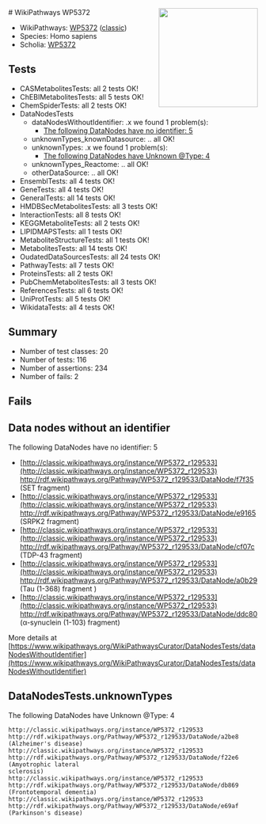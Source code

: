 <img style="float: right; width: 200px" src="https://upload.wikimedia.org/wikipedia/commons/thumb/8/83/Wplogo_with_text_500.png/640px-Wplogo_with_text_500.png" />
# WikiPathways WP5372

* WikiPathways: [WP5372](https://wikipathways.org/pathways/WP5372) ([classic](https://classic.wikipathways.org/instance/WP5372))
* Species: Homo sapiens
* Scholia: [WP5372](https://scholia.toolforge.org/wikipathways/WP5372)
## Tests
* CASMetabolitesTests: all 2 tests OK!
* ChEBIMetabolitesTests: all 5 tests OK!
* ChemSpiderTests: all 2 tests OK!
* DataNodesTests
    * dataNodesWithoutIdentifier: .x we found 1 problem(s):
        * [The following DataNodes have no identifier: 5](#d2d32fa4)
    * unknownTypes_knownDatasource: .. all OK!
    * unknownTypes: .x we found 1 problem(s):
        * [The following DataNodes have Unknown @Type: 4](#839973e2)
    * unknownTypes_Reactome: .. all OK!
    * otherDataSource: .. all OK!
* EnsemblTests: all 4 tests OK!
* GeneTests: all 4 tests OK!
* GeneralTests: all 14 tests OK!
* HMDBSecMetabolitesTests: all 3 tests OK!
* InteractionTests: all 8 tests OK!
* KEGGMetaboliteTests: all 2 tests OK!
* LIPIDMAPSTests: all 1 tests OK!
* MetaboliteStructureTests: all 1 tests OK!
* MetabolitesTests: all 14 tests OK!
* OudatedDataSourcesTests: all 24 tests OK!
* PathwayTests: all 7 tests OK!
* ProteinsTests: all 2 tests OK!
* PubChemMetabolitesTests: all 3 tests OK!
* ReferencesTests: all 6 tests OK!
* UniProtTests: all 5 tests OK!
* WikidataTests: all 4 tests OK!


## Summary

* Number of test classes: 20
* Number of tests: 116
* Number of assertions: 234
* Number of fails: 2

## Fails

<a name="d2d32fa4" />

## Data nodes without an identifier

The following DataNodes have no identifier: 5

* [http://classic.wikipathways.org/instance/WP5372_r129533](http://classic.wikipathways.org/instance/WP5372_r129533) http://rdf.wikipathways.org/Pathway/WP5372_r129533/DataNode/f7f35 (SET fragment)
* [http://classic.wikipathways.org/instance/WP5372_r129533](http://classic.wikipathways.org/instance/WP5372_r129533) http://rdf.wikipathways.org/Pathway/WP5372_r129533/DataNode/e9165 (SRPK2 fragment)
* [http://classic.wikipathways.org/instance/WP5372_r129533](http://classic.wikipathways.org/instance/WP5372_r129533) http://rdf.wikipathways.org/Pathway/WP5372_r129533/DataNode/cf07c (TDP-43 fragment)
* [http://classic.wikipathways.org/instance/WP5372_r129533](http://classic.wikipathways.org/instance/WP5372_r129533) http://rdf.wikipathways.org/Pathway/WP5372_r129533/DataNode/a0b29 (Tau (1-368) fragment
)
* [http://classic.wikipathways.org/instance/WP5372_r129533](http://classic.wikipathways.org/instance/WP5372_r129533) http://rdf.wikipathways.org/Pathway/WP5372_r129533/DataNode/ddc80 (α-synuclein (1-103) fragment)


More details at [https://www.wikipathways.org/WikiPathwaysCurator/DataNodesTests/dataNodesWithoutIdentifier](https://www.wikipathways.org/WikiPathwaysCurator/DataNodesTests/dataNodesWithoutIdentifier)

<a name="839973e2" />

## DataNodesTests.unknownTypes

The following DataNodes have Unknown @Type: 4
```
http://classic.wikipathways.org/instance/WP5372_r129533 http://rdf.wikipathways.org/Pathway/WP5372_r129533/DataNode/a2be8 (Alzheimer's disease)
http://classic.wikipathways.org/instance/WP5372_r129533 http://rdf.wikipathways.org/Pathway/WP5372_r129533/DataNode/f22e6 (Amyotrophic lateral 
sclerosis)
http://classic.wikipathways.org/instance/WP5372_r129533 http://rdf.wikipathways.org/Pathway/WP5372_r129533/DataNode/db869 (Frontotemporal dementia)
http://classic.wikipathways.org/instance/WP5372_r129533 http://rdf.wikipathways.org/Pathway/WP5372_r129533/DataNode/e69af (Parkinson's disease)
```

